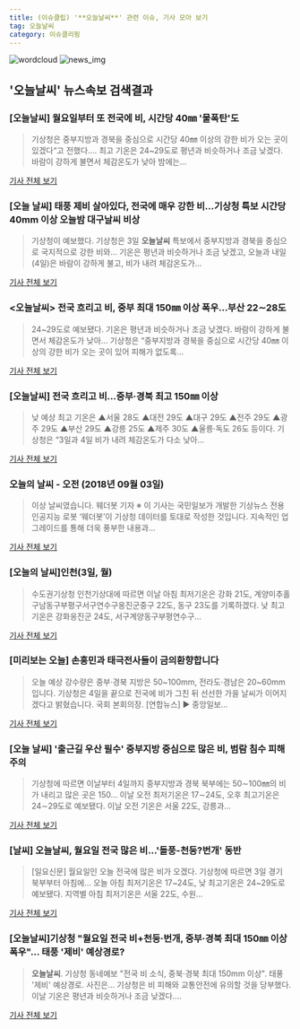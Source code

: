 ```yaml
---
title: (이슈클립) '**오늘날씨**' 관련 이슈, 기사 모아 보기
tag: 오늘날씨
category: 이슈클리핑
---
```

![wordcloud](https://s3.ap-northeast-2.amazonaws.com/lyrics101-wordcloud/2018-09-03-1535920523.png)
![news_img](https://user-images.githubusercontent.com/42597476/44507050-1206f400-a6e4-11e8-8d98-7ffbfebb353f.png)
## **'**오늘날씨**'** 뉴스속보 검색결과
### [**오늘날씨**] 월요일부터 또 전국에 비, 시간당 40㎜ '물폭탄'도

>기상청은 중부지방과 경북을 중심으로 시간당 40㎜ 이상의 강한 비가 오는 곳이 있겠다“고 전했다.... 최고 기온은 24~29도로 평년과 비슷하거나 조금 낮겠다. 바람이 강하게 불면서 체감온도가 낮아 밤에는...

<a href="http://www.sedaily.com/NewsView/1S4HQG0HDQ" target="_blank">기사 전체 보기</a>

### [오늘 날씨] 태풍 제비 살아있다, 전국에 매우 강한 비…기상청 특보 시간당 40mm 이상 오늘밤 대구날씨 비상

>기상청이 예보했다. 기상청은 3일 **오늘날씨** 특보에서 중부지방과 경북을 중심으로 국지적으로 강한 비와... 기온은 평년과 비슷하거나 조금 낮겠고, 오늘과 내일(4일)은 바람이 강하게 불고, 비가 내려 체감온도가...

<a href="http://www.g-enews.com/ko-kr/news/article/news_all/201809030410197654a01bf698f_1/article.html" target="_blank">기사 전체 보기</a>

### <**오늘날씨**> 전국 흐리고 비, 중부 최대 150㎜ 이상 폭우…부산 22∼28도

>24~29도로 예보됐다. 기온은 평년과 비슷하거나 조금 낮겠다. 바람이 강하게 불면서 체감온도가 낮아... 기상청은 “중부지방과 경북을 중심으로 시간당 40㎜ 이상의 강한 비가 오는 곳이 있어 피해가 없도록...

<a href="http://www.kookje.co.kr/news2011/asp/newsbody.asp?code=0300&key=20180903.99099000541" target="_blank">기사 전체 보기</a>

### [**오늘날씨**] 전국 흐리고 비…중부·경북 최고 150㎜ 이상

>낮 예상 최고 기온은 ▲서울 28도 ▲대전 29도 ▲대구 29도 ▲전주 29도 ▲광주 29도 ▲부산 29도 ▲강릉 25도 ▲제주 30도 ▲울릉·독도 26도 등이다. 기상청은 “3일과 4일 비가 내려 체감온도가 다소 낮아...

<a href="http://view.asiae.co.kr/news/view.htm?idxno=2018090219085935335" target="_blank">기사 전체 보기</a>

### 오늘의 날씨 - 오전 (2018년 09월 03일)

>이상 날씨였습니다. 웨더봇 기자 ※ 이 기사는 국민일보가 개발한 기상뉴스 전용 인공지능 로봇 ‘웨더봇’이 기상청 데이터를 토대로 작성한 것입니다. 지속적인 업그레이드를 통해 더욱 풍부한 내용과...

<a href="http://news.kmib.co.kr/article/view.asp?arcid=0012651773&code=61121611&cp=nv" target="_blank">기사 전체 보기</a>

### [오늘의 날씨]인천(3일, 월)

>수도권기상청 인천기상대에 따르면 이날 아침 최저기온은 강화 21도, 계양미추홀구남동구부평구서구연수구옹진군중구 22도, 동구 23도를 기록하겠다. 낮 최고기온은 강화옹진군 24도, 서구계양동구부평연수구...

<a href="http://news1.kr/articles/?3415071" target="_blank">기사 전체 보기</a>

### [미리보는 오늘] 손흥민과 태극전사들이 금의환향합니다

>오늘 예상 강수량은 중부·경북 지방은 50~100mm, 전라도·경남은 20~60mm 입니다. 기상청은 4일을 끝으로 전국에 비가 그친 뒤 선선한 가을 날씨가 이어지겠다고 밝혔습니다. 국회 본회의장. [연합뉴스] ▶ 중앙일보...

<a href="http://news.joins.com/article/olink/22527626" target="_blank">기사 전체 보기</a>

### [오늘 날씨] '출근길 우산 필수' 중부지방 중심으로 많은 비, 범람 침수 피해 주의

>기상청에 따르면 이날부터 4일까지 중부지방과 경북 북부에는 50∼100㎜의 비가 내리고 많은 곳은 150... 이날 오전 최저기온은 17∼24도, 오후 최고기온은 24∼29도로 예보됐다. 이날 오전 기온은 서울 22도, 강릉과...

<a href="http://www.asiatime.co.kr/news/articleView.html?idxno=197223" target="_blank">기사 전체 보기</a>

### [날씨] **오늘날씨**, 월요일 전국 많은 비…'돌풍-천둥?번개' 동반

>[일요신문] 월요일인 오늘 전국에 많은 비가 오겠다.   기상청에 따르면 3일 경기 북부부터 아침에... 오늘 아침 최저기온은 17~24도, 낮 최고기온은 24~29도로 예보됐다.   지역별 아침 최저기온은 서울 22도, 수원...

<a href="http://ilyo.co.kr/?ac=article_view&entry_id=308482" target="_blank">기사 전체 보기</a>

### [**오늘날씨**]기상청 "월요일 전국 비+천둥·번개, 중부·경북 최대 150㎜ 이상 폭우"… 태풍 '제비' 예상경로?

>**오늘날씨**. 기상청 동네예보 "전국 비 소식, 중북·경북 최대 150mm 이상". 태풍 '제비' 예상경로. 사진은... 기상청은 비 피해와 교통안전에 유의할 것을 당부했다. 이날 기온은 평년과 비슷하거나 조금 낮겠다....

<a href="http://www.kyeongin.com/main/view.php?key=20180903000137542" target="_blank">기사 전체 보기</a>


